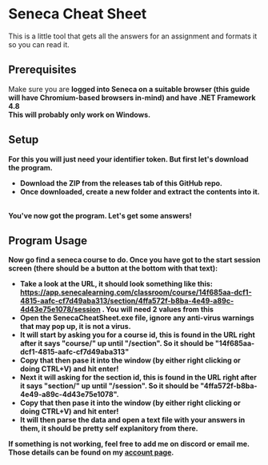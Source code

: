 # Seneca Cheat Sheet
This is a little tool that gets all the answers for an assignment and formats it so you can read it.

## Prerequisites
Make sure you are <b>logged into Seneca<b> on a suitable browser (this guide will have Chromium-based browsers in-mind) and have .NET Framework 4.8
<br>
This will probably only work on Windows.

## Setup
For this you will just need your identifier token. But first let's download the program.

- Download the ZIP from the releases tab of this GitHub repo.
- Once downloaded, create a new folder and extract the contents into it.
<br>
You've now got the program. Let's get some answers!


## Program Usage 
Now go find a seneca course to do. Once you have got to the start session screen (there should be a button at the bottom with that text):
- Take a look at the URL, it should look something like this: https://app.senecalearning.com/classroom/course/14f685aa-dcf1-4815-aafc-cf7d49aba313/section/4ffa572f-b8ba-4e49-a89c-4d43e75e1078/session . You will need 2 values from this
- Open the SenecaCheatSheet.exe file, ignore any anti-virus warnings that may pop up, it is not a virus.
- It will start by asking you for a course id, this is found in the URL right after it says "course/" up until "/section". So it should be "14f685aa-dcf1-4815-aafc-cf7d49aba313"
- Copy that then pase it into the window (by either right clicking or doing CTRL+V) and hit enter!
- Next it will asking for the section id, this is found in the URL right after it says "section/" up until "/session". So it should be "4ffa572f-b8ba-4e49-a89c-4d43e75e1078".
- Copy that then pase it into the window (by either right clicking or doing CTRL+V) and hit enter!
- It will then parse the data and open a text file with your answers in them, it should be pretty self explanitory from there.

If something is not working, feel free to add me on discord or email me. Those details can be found on my [account page](https://github.com/IsGabriellaCurious).